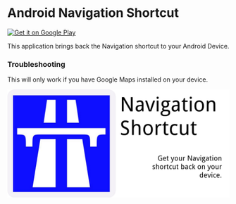 Android Navigation Shortcut
===========================

[![Get it on Google Play](https://developer.android.com/images/brand/en_generic_rgb_wo_60.png)](https://play.google.com/store/apps/details?id=com.ret.shortcut.navigation)

This application brings back the Navigation shortcut to your Android Device.

### Troubleshooting

This will only work if you have Google Maps installed on your device.

![Navigation](build-assets/1024x500.png)
